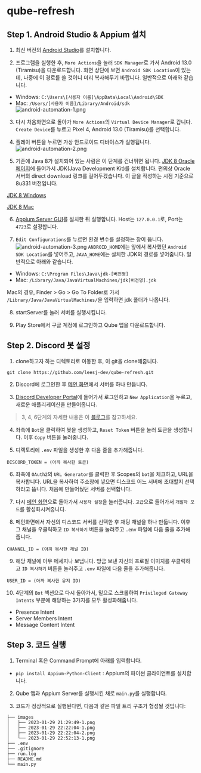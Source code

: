 # qube-refresh
## Step 1. Android Studio & Appium 설치
1. 최신 버전의 [Android Studio](https://developer.android.com/studio)를 설치합니다.

2. 프로그램을 실행한 후, `More Actions`을 눌러 `SDK Manager`로 가서 Android 13.0 (Tiramisu)을 다운로드합니다. 화면 상단에 보면 `Android SDK Location`이 있는데, 나중에 이 경로를 쓸 것이니 미리 복사해두기 바랍니다. 일반적으로 아래와 같습니다.
* Windows: `C:\Users\[사용자 이름]\AppData\Local\Android\SDK`
* Mac: `/Users/[사용자 이름]/Library/Android/sdk`
![android-automation-1.png](https://leesj.me/static/e37b2060e5aef35541135b05b5f0802a/89066/android-automation-1.png)

3. 다시 처음화면으로 돌아가 `More Actions`의 `Virtual Device Manager`로 갑니다. `Create Device`를 누르고 Pixel 4, Android 13.0 (Tiramisu)를 선택합니다.

4. 플레이 버튼을 누르면 가상 안드로이드 디바이스가 실행됩니다.
![android-automation-2.png](https://leesj.me/static/64dbe5033f6a33c361cca6fec1850024/89066/android-automation-2.png)

5. 기존에 Java 8가 설치되어 있는 사람은 이 단계를 건너뛰면 됩니다. [JDK 8 Oracle 페이지](https://www.oracle.com/kr/java/technologies/javase/javase8u211-later-archive-downloads.html)에 들어가서 JDK(Java Development Kit)를 설치합니다.
편의상 Oracle 서버의 direct download 링크를 걸어두겠습니다. 이 글을 작성하는 시점 기준으로 8u331 버전입니다.

[JDK 8 Windows](https://javadl.oracle.com/webapps/download/GetFile/1.8.0_331-b09/165374ff4ea84ef0bbd821706e29b123/windows-i586/jdk-8u331-windows-x64.exe)

[JDK 8 Mac](https://javadl.oracle.com/webapps/download/GetFile/1.8.0_331-b09/165374ff4ea84ef0bbd821706e29b123/unix-i586/jdk-8u331-macosx-x64.dmg)

6. [Appium Server GUI](https://github.com/appium/appium-desktop/releases/tag/v1.22.3-4)를 설치한 뒤 실행합니다. Host는 `127.0.0.1`로, Port는 `4723`로 설정합니다.

7. `Edit Configurations`를 누르면 환경 변수를 설정하는 창이 뜹니다.
![android-automation-3.png](https://leesj.me/static/ce4be1d302f445a280c67332cdcda2c8/d853e/android-automation-3.png)
`ANDROID_HOME`에는 앞에서 복사했던 `Android SDK Location`를 넣어주고, `JAVA_HOME`에는 설치한 JDK의 경로를 넣어줍니다. 일반적으로 아래와 같습니다.
* Windows: `C:\Program Files\Java\jdk-[버전명]`
* Mac: `/Library/Java/JavaVirtualMachines/jdk[버전명].jdk`

Mac의 경우, Finder > Go > Go To Folder로 가서 `/Library/Java/JavaVirtualMachines/`을 입력하면 jdk 폴더가 나옵니다.

8. startServer를 눌러 서버를 실행시킵니다.

9. Play Store에서 구글 계정에 로그인하고 Qube 앱을 다운로드합니다.

## Step 2. Discord 봇 설정
1. clone하고자 하는 디렉토리로 이동한 후, 이 git을 clone해줍니다.
```
git clone https://github.com/leesj-dev/qube-refresh.git
```

2. Discord에 로그인한 후 [메인 화면](https://discord.com/channels/@me)에서 서버를 하나 만듭니다.

3. [Discord Developer Portal](https://discord.com/developers/applications)에 들어가서 로그인하고 `New Application`을 누르고, 새로운 애플리케이션을 만들어줍니다.

> 3, 4, 6단계의 자세한 내용은 이 [블로그](https://scvtwo.tistory.com/196)를 참고하세요.

4. 좌측에 `Bot`을 클릭하여 봇을 생성하고, `Reset Token` 버튼을 눌러 토큰을 생성합니다. 이후 `Copy` 버튼을 눌러줍니다.

5. 디렉토리에 `.env` 파일을 생성한 후 다음 줄을 추가해줍니다.
```
DISCORD_TOKEN = (아까 복사한 토큰)
```

6. 좌측에 `OAuth2`의 `URL Generator`를 클릭한 후 Scopes의 `bot`을 체크하고, URL을 복사합니다. URL을 복사하여 주소창에 넣으면 디스코드 어느 서버에 초대할지 선택하라고 뜹니다. 처음에 만들어뒀던 서버를 선택합니다.

7. 다시 [메인 화면](https://discord.com/channels/@me)으로 돌아가서 `사용자 설정`을 눌러줍니다. `고급`으로 들어가서 `개발자 모드`를 활성화시켜줍니다.

8. 메인화면에서 자신의 디스코드 서버를 선택한 후 채팅 채널을 하나 만듧니다. 이후 그 채널을 우클릭하고 `ID 복사하기` 버튼을 눌러주고 `.env` 파일에 다음 줄을 추가해줍니다.
```
CHANNEL_ID = (아까 복사한 채널 ID)
```

9. 해당 채널에 아무 메세지나 보냅니다. 방금 보낸 자신의 프로필 이미지를 우클릭하고 `ID 복사하기` 버튼을 눌러주고 `.env` 파일에 다음 줄을 추가해줍니다.
```
USER_ID = (아까 복사한 유저 ID)
```

10. 4단계의 `Bot` 섹션으로 다시 돌아가서, 밑으로 스크롤하여 `Privileged Gateway Intents` 부분에 해당하는 3가지를 모두 활성화해줍니다.
* Presence Intent
* Server Members Intent
* Message Content Intent

## Step 3. 코드 실행
1. Terminal 혹은 Command Prompt에 아래를 입력합니다.
* `pip install Appium-Python-Client` : Appium의 파이썬 클라이언트를 설치합니다.

2. Qube 앱과 Appium Server를 실행시킨 채로 `main.py`를 실행합니다.

3. 코드가 정상적으로 실행된다면, 다음과 같은 파일 트리 구조가 형성될 것입니다:
```
├── images
│   ├── 2023-01-29 21:29:49-1.png
│   ├── 2023-01-29 22:22:04-1.png
│   ├── 2023-01-29 22:22:04-2.png
│   └── 2023-01-29 22:52:13-1.png
├── .env
├── .gitignore
├── run.log
├── README.md
└── main.py
```
